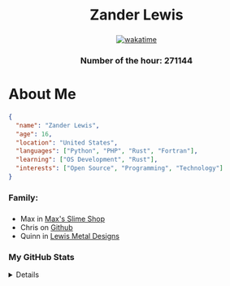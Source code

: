 <div align="center">

# Zander Lewis

</div>

###

<div align="center">

[![wakatime](https://wakatime.com/badge/user/2f94f83c-7859-4053-a093-81ba6053e5e3.svg)](https://wakatime.com/@2f94f83c-7859-4053-a093-81ba6053e5e3)

### Number of the hour: 271144

</div>

###

# About Me

```json
{
  "name": "Zander Lewis",
  "age": 16,
  "location": "United States",
  "languages": ["Python", "PHP", "Rust", "Fortran"],
  "learning": ["OS Development", "Rust"],
  "interests": ["Open Source", "Programming", "Technology"]
}
```

###

<h3 align="left">Family:</h3>

###

<div align="left">
  <ul>
    <li>Max in <a href="https://maxsslimeshop.com">Max's Slime Shop</a></li>
    <li>Chris on <a href="https://github.com/chrisnetonline">Github</a></li>
    <li>Quinn in <a href="https://www.etsy.com/shop/LewisMetalDesigns">Lewis Metal Designs</a></li>
  </ul>
</div>

### My GitHub Stats

<details>
  <div align="center">
    <img src="https://github-readme-stats.vercel.app/api/top-langs?username=zanderlewis&locale=en&hide_title=false&layout=compact&card_width=480&langs_count=6&theme=dracula&hide_border=false&order=2" alt="languages graph"  />
  </div>

  ###

  <div align="center">

  ![Readme Stats](https://github-readme-stats-one-bice.vercel.app/api?username=zanderlewis&theme=transparent&show_icons=true)

  </div>

  ###

  <img src="https://raw.githubusercontent.com/zanderlewis/zanderlewis/output/snake.svg" alt="Snake animation" />

  ###
  
  <div align="center">
    <a href="https://app.daily.dev/zanderlewis"><img src="https://api.daily.dev/devcards/v2/8j2T3Uc8ox5elT3KvX7fs.png?type=default&r=ym8" width="356" alt="Zander Lewis's Dev Card"/></a>
  </div>
</details>
